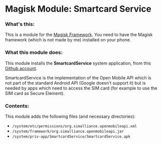 # Magisk Module: **Smartcard Service**

### What's this:

This is a module for the [Magisk Framework](http://forum.xda-developers.com/apps/magisk/official-magisk-v7-universal-systemless-t3473445). You need to have the Magisk framework (which is not made by me) installed on your phone.

### What this module does:
This module installs the **SmartcardService** system application, from this [Github account](https://github.com/johnzweng/platform_packages_apps_SmartCardService/releases/tag/jz_android_6.0_OMAPI-2.05).

SmartcardService is the implementation of the Open Mobile API which is not part
of the standard Android API (Google doesn't support it) but is needed by apps
which need to access the SIM card (for example to use the SIM card as Secure
Element).

### Contents:
This module adds the following files (and necessary directories):

- `/system/etc/permissions/org.simalliance.openmobileapi.xml`
- `/system/framework/org.simalliance.openmobileapi.jar`
- `/system/priv-app/SmartcardService/SmartcardService.apk`
